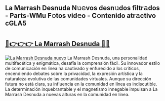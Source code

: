 ## La Marrash Desnuda N𝚞𝚎vos desn𝚞dos filtr𝚊dos - Parts-WMu F𝚘tos vid𝚎o - C𝚘ntenido atr𝚊ctivo cGLA5

# <h2><a href="http://mbbu5m.tromn.icu/?c=La+Marrash+Desnuda">🔗👉👉👉 La Marrash Desnuda 🔗🔗</a></h2>

[![La Marrash Desnuda nuevo](https://i.imgur.com/pEAQMta.gif)](http://mbbu5m.tromn.icu/?c=La+Marrash+Desnuda)
La Marrash Desnuda, una personalidad multifacética y enigmática, desafía la comprensión fácil. Su innovador estilo de comunicación en línea ha cautivado y enfurecido a los críticos, encendiendo debates sobre la privacidad, la expresión artística y la naturaleza evolutiva de las comunidades virtuales. Aunque su dirección futura no está clara, su influencia en la comunidad en línea es indiscutible. La determinación inquebrantable y el magnetismo innegable impulsan a La Marrash Desnuda a nuevas alturas en la comunidad en línea.
